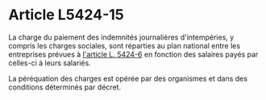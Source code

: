 # Article L5424-15

La charge du paiement des indemnités journalières d'intempéries, y compris les charges sociales, sont réparties au plan national entre les entreprises prévues à [l'article L. 5424-6][1] en fonction des salaires payés par celles-ci à leurs salariés. 

La péréquation des charges est opérée par des organismes et dans des conditions déterminés par décret.

 [1]: /affichCodeArticle.do?cidTexte=LEGITEXT000006072050&idArticle=LEGIARTI000006903885&dateTexte=&categorieLien=cid